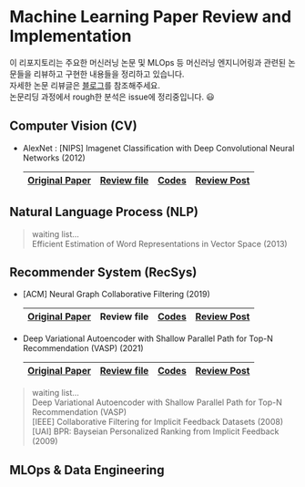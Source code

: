 # Machine Learning Paper Review and Implementation

이 리포지토리는 주요한 머신러닝 논문 및 MLOps 등 머신러닝 엔지니어링과 관련된 논문들을 리뷰하고 구현한 내용들을 정리하고 있습니다.  
자세한 논문 리뷰글은 [블로그](https://cow-coding.github.io/categories/paper-review/)를 참조해주세요.  
논문리딩 과정에서 rough한 분석은 issue에 정리중입니다. 😃

## Computer Vision (CV)

- AlexNet : [NIPS] Imagenet Classification with Deep Convolutional Neural Networks (2012)

  |[Original Paper](https://proceedings.neurips.cc/paper/2012/file/c399862d3b9d6b76c8436e924a68c45b-Paper.pdf) |[Review file](https://github.com/cow-coding/Machine-Learning-Paper-Review-and-Implementation/blob/main/presentation/AlexNet_presentation.pdf)| [Codes](https://github.com/cow-coding/Machine-Learning-Paper-Review-and-Implementation/tree/main/implementation_code/AlexNet/model.py)|[Review Post](https://cow-coding.github.io/posts/alexnet/)|
  |:---:|:---:|:---:|:---:|
  

## Natural Language Process (NLP)

> waiting list...  
> Efficient Estimation of Word Representations in Vector Space (2013)

## Recommender System (RecSys)

- [ACM] Neural Graph Collaborative Filtering (2019)

  |[Original Paper](https://arxiv.org/abs/1905.08108) | Review file | [Codes](https://github.com/cow-coding/Machine-Learning-Paper-Review-and-Implementation/blob/main/implementation_code/NGCF/model.py) |[Review Post](https://cow-coding.github.io/posts/ngcf/)|
  |:---:|:---:|:---:|:---:|

- Deep Variational Autoencoder with Shallow Parallel Path for Top-N Recommendation (VASP) (2021)
  
  |[Original Paper](https://arxiv.org/abs/2102.05774) | [Review file](https://github.com/cow-coding/Machine-Learning-Paper-Review-and-Implementation/blob/main/presentation/VASP_presentation.pdf) | [Codes](https://github.com/cow-coding/Machine-Learning-Paper-Review-and-Implementation/tree/main/implementation_code/VASP) |[Review Post](https://cow-coding.github.io/posts/VASP/)|
  |:---:|:---:|:---:|:---:|

> waiting list...  
> Deep Variational Autoencoder with Shallow Parallel Path for Top-N Recommendation (VASP)  
> [IEEE] Collaborative Filtering for Implicit Feedback Datasets (2008)  
> [UAI] BPR: Bayseian Personalized Ranking from Implicit Feedback (2009)  

## MLOps & Data Engineering
